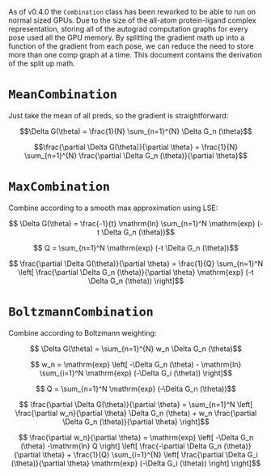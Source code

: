 As of v0.4.0 the `Combination` class has been reworked to be able to run on normal sized
GPUs. Due to the size of the all-atom protein-ligand complex representation, storing all
of the autograd computation graphs for every pose used all the GPU memory. By splitting
the gradient math up into a function of the gradient from each pose, we can reduce the
need to store more than one comp graph at a time. This document contains the derivation
of the split up math.

# `MeanCombination`
Just take the mean of all preds, so the gradient is straightforward:
```math
\Delta G(\theta) = \frac{1}{N} \sum_{n=1}^{N} \Delta G_n (\theta)
```
```math
\frac{\partial \Delta G(\theta)}{\partial \theta} = \frac{1}{N} \sum_{n=1}^{N} \frac{\partial \Delta G_n (\theta)}{\partial \theta}
```

# `MaxCombination`
Combine according to a smooth max approximation using LSE:
```math
    \Delta G(\theta) = \frac{-1}{t} \mathrm{ln} \sum_{n=1}^N \mathrm{exp} (-t \Delta G_n (\theta))
```

```math
    Q = \sum_{n=1}^N \mathrm{exp} (-t \Delta G_n (\theta))
```

```math
    \frac{\partial \Delta G(\theta)}{\partial \theta} = \frac{1}{Q} \sum_{n=1}^N \left[ \frac{\partial \Delta G_n (\theta)}{\partial \theta} \mathrm{exp} (-t \Delta G_n (\theta)) \right]
```

# `BoltzmannCombination`
Combine according to Boltzmann weighting:
```math
    \Delta G(\theta) = \sum_{n=1}^{N} w_n \Delta G_n (\theta)
```

```math
    w_n = \mathrm{exp} \left[ -\Delta G_n (\theta) - \mathrm{ln} \sum_{i=1}^N \mathrm{exp} (-\Delta G_i (\theta)) \right]
```

```math
    Q = \sum_{n=1}^N \mathrm{exp} (-\Delta G_n (\theta))
```

```math
    \frac{\partial \Delta G(\theta)}{\partial \theta} = \sum_{n=1}^N \left[ \frac{\partial w_n}{\partial \theta} \Delta G_n (\theta) + w_n \frac{\partial \Delta G_n (\theta)}{\partial \theta} \right]
```

```math
    \frac{\partial w_n}{\partial \theta} = \mathrm{exp} \left[ -\Delta G_n (\theta) -\mathrm{ln} Q \right] \left[ \frac{-\partial \Delta G_n (\theta)}{\partial \theta} + \frac{1}{Q} \sum_{i=1}^{N} \left[ \frac{\partial \Delta G_i (\theta)}{\partial \theta} \mathrm{exp} (-\Delta G_i (\theta)) \right] \right]
```
